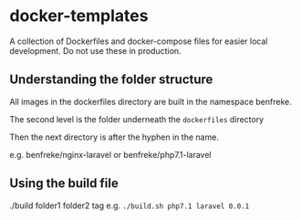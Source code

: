 # docker-templates

A collection of Dockerfiles and docker-compose files for easier local development. Do not use these in production.

## Understanding the folder structure

All images in the dockerfiles directory are built in the namespace benfreke. 

The second level is the folder underneath the `dockerfiles` directory

Then the next directory is after the hyphen in the name.

e.g. benfreke/nginx-laravel or benfreke/php7.1-laravel

## Using the build file

./build folder1 folder2 tag e.g. `./build.sh php7.1 laravel 0.0.1`